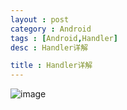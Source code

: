 ```yaml
---
layout : post 
category : Android
tags : [Android,Handler]
desc : Handler详解

title : Handler详解
---
```


![image](assets/images/handler.png)
